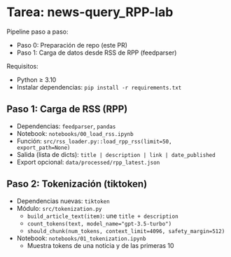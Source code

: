 # Tarea: news-query_RPP-lab

Pipeline paso a paso:
- Paso 0: Preparación de repo (este PR)
- Paso 1: Carga de datos desde RSS de RPP (feedparser)

Requisitos:
- Python ≥ 3.10
- Instalar dependencias: `pip install -r requirements.txt`

## Paso 1: Carga de RSS (RPP)
- Dependencias: `feedparser`, `pandas`
- Notebook: `notebooks/00_load_rss.ipynb`
- Función: `src/rss_loader.py::load_rpp_rss(limit=50, export_path=None)`
- Salida (lista de dicts): `title | description | link | date_published`
- Export opcional: `data/processed/rpp_latest.json`

## Paso 2: Tokenización (tiktoken)
- Dependencias nuevas: `tiktoken`
- Módulo: `src/tokenization.py`
  - `build_article_text(item)`: une `title + description`
  - `count_tokens(text, model_name="gpt-3.5-turbo")`
  - `should_chunk(num_tokens, context_limit=4096, safety_margin=512)`
- Notebook: `notebooks/01_tokenization.ipynb`
  - Muestra tokens de una noticia y de las primeras 10
